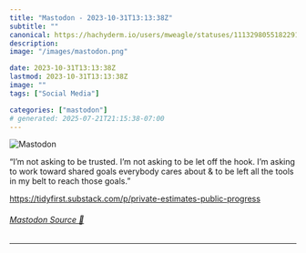 ```yaml
---
title: "Mastodon - 2023-10-31T13:13:38Z"
subtitle: ""
canonical: https://hachyderm.io/users/mweagle/statuses/111329805518229181
description:
image: "/images/mastodon.png"

date: 2023-10-31T13:13:38Z
lastmod: 2023-10-31T13:13:38Z
image: ""
tags: ["Social Media"]

categories: ["mastodon"]
# generated: 2025-07-21T21:15:38-07:00
---
```

![Mastodon](/images/mastodon.png)

<p>“I’m not asking to be trusted. I’m not asking to be let off the hook. I’m asking to work toward shared goals everybody cares about &amp; to be left all the tools in my belt to reach those goals.”</p><p><a href="https://tidyfirst.substack.com/p/private-estimates-public-progress" target="_blank" rel="nofollow noopener noreferrer" translate="no"><span class="invisible">https://</span><span class="ellipsis">tidyfirst.substack.com/p/priva</span><span class="invisible">te-estimates-public-progress</span></a></p>


###### [Mastodon Source 🐘](https://hachyderm.io/@mweagle/111329805518229181)

___
